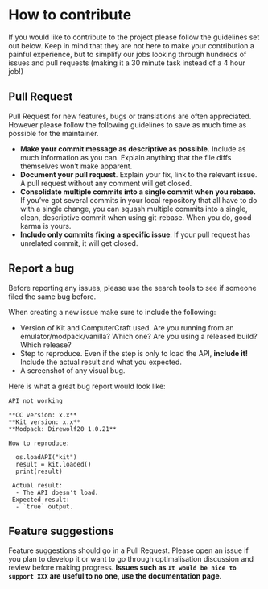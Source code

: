 # How to contribute
If you would like to contribute to the project please follow the guidelines set out below. Keep in mind that they are not here to make your contribution a painful experience, but to simplify our jobs looking through hundreds of issues and pull requests (making it a 30 minute task instead of a 4 hour job!)

## Pull Request
Pull Request for new features, bugs or translations are often appreciated. However please follow the following guidelines to save as much time as possible for the maintainer.

- __Make your commit message as descriptive as possible.__ Include as much information as you can. Explain anything that the file diffs themselves won’t make apparent.
- __Document your pull request__. Explain your fix, link to the relevant issue. A pull request without any comment will get closed.
- __Consolidate multiple commits into a single commit when you rebase.__ If you’ve got several commits in your local repository that all have to do with a single change, you can squash multiple commits into a single, clean, descriptive commit when using git-rebase. When you do, good karma is yours.
- __Include only commits fixing a specific issue__. If your pull request has unrelated commit, it will get closed.


## Report a bug
Before reporting any issues, please use the search tools to see if someone filed the same bug before.

When creating a new issue make sure to include the following:
- Version of Kit and ComputerCraft used. Are you running from an emulator/modpack/vanilla? Which one? Are you using a released build? Which release?
- Step to reproduce. Even if the step is only to load the API, __include it!__ Include the actual result and what you expected.
- A screenshot of any visual bug.

Here is what a great bug report would look like:
```
API not working

**CC version: x.x**
**Kit version: x.x**
**Modpack: Direwolf20 1.0.21**

How to reproduce:

  os.loadAPI("kit")
  result = kit.loaded()
  print(result)
  
 Actual result:
  - The API doesn't load.
 Expected result:
  - `true` output.
```

## Feature suggestions
Feature suggestions should go in a Pull Request. Please open an issue if you plan to develop it or want to go through optimalisation discussion and review before making progress. **Issues such as `It would be nice to support XXX` are useful to no one, use the documentation page.**
